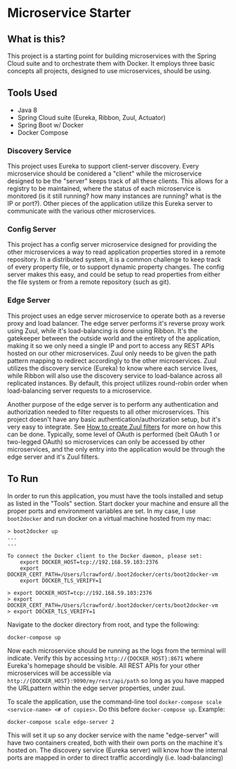 # Microservice Starter
## What is this?
This project is a starting point for building microservices with the Spring Cloud suite and to orchestrate them with Docker. It employs three basic
concepts all projects, designed to use microservices, should be using.

## Tools Used
* Java 8
* Spring Cloud suite (Eureka, Ribbon, Zuul, Actuator)
* Spring Boot w/ Docker
* Docker Compose

### Discovery Service
This project uses Eureka to support client-server discovery. Every microservice should be conidered a "client" while the microservice
designed to be the "server" keeps track of all these clients. This allows for a registry to be maintained, where the status of each microservice
is monitored (is it still running? how many instances are running? what is the IP or port?). Other pieces of the application utilize this
Eureka server to communicate with the various other microservices.

### Config Server
This project has a config server microservice designed for providing the other microservices a way to read application properties stored
in a remote repository. In a distributed system, it is a common challenge to keep track of every property file, or to support dynamic property changes.
The config server makes this easy, and could be setup to read properties from either the file system or from a remote repository (such as git).

### Edge Server
This project uses an edge server microservice to operate both as a reverse proxy and load balancer. The edge server performs it's reverse proxy
work using Zuul, while it's load-balancing is done using Ribbon. It's the gatekeeper between the outside world and the entirety of the application,
making it so we only need a single IP and port to access any REST APIs hosted on our other microservices. Zuul only needs to be given the path
pattern mapping to redirect accordingly to the other microservices. Zuul utilizes the discovery service (Eureka) to know where each service lives,
while Ribbon will also use the discovery service to load-balance across all replicated instances. By default, this project utilizes round-robin
order when load-balancing server requests to a microservice.

Another purpose of the edge server is to perform any authentication and authorization needed to filter requests to all other microservices.
This project doesn't have any basic authentication/authorization setup, but it's very easy to integrate. See [How to create Zuul filters](https://github.com/Netflix/zuul/wiki/Writing-Filters)
for more on how this can be done. Typically, some level of OAuth is performed (beit OAuth 1 or two-legged OAuth) so microservices can only
be accessed by other microservices, and the only entry into the application would be through the edge server and it's Zuul filters.

## To Run
In order to run this application, you must have the tools installed and setup as listed in the "Tools" section. Start docker your machine and ensure all the proper ports and environment variables are set. In my case, I use `boot2docker` and run docker on a virtual machine hosted from my mac:

```
> boot2docker up
...
...

To connect the Docker client to the Docker daemon, please set:
    export DOCKER_HOST=tcp://192.168.59.103:2376
    export DOCKER_CERT_PATH=/Users/lcrawford/.boot2docker/certs/boot2docker-vm
    export DOCKER_TLS_VERIFY=1
    
> export DOCKER_HOST=tcp://192.168.59.103:2376
> export DOCKER_CERT_PATH=/Users/lcrawford/.boot2docker/certs/boot2docker-vm
> export DOCKER_TLS_VERIFY=1

```

Navigate to the docker directory from root, and type the following:
```
docker-compose up
```

Now each microservice should be running as the logs from the terminal will indicate. Verify this by accessing `http://{DOCKER_HOST}:8671` where Eureka's homepage should be visible. All REST APIs for your other microservices will be accessible via `http://{DOCKER_HOST}:9090/my/rest/api/path` so long as you have mapped the URLpattern within the edge server properties, under zuul. 

To scale the application, use the command-line tool `docker-compose scale <service-name> <# of copies>`. Do this before `docker-compose up`. Example:

```
docker-compose scale edge-server 2
```

This will set it up so any docker service with the name "edge-server" will have two containers created, both with their own ports on the machine it's hosted on. The discovery service (Eureka server) will know how the internal ports are mapped in order to direct traffic accordingly (i.e. load-balancing)
